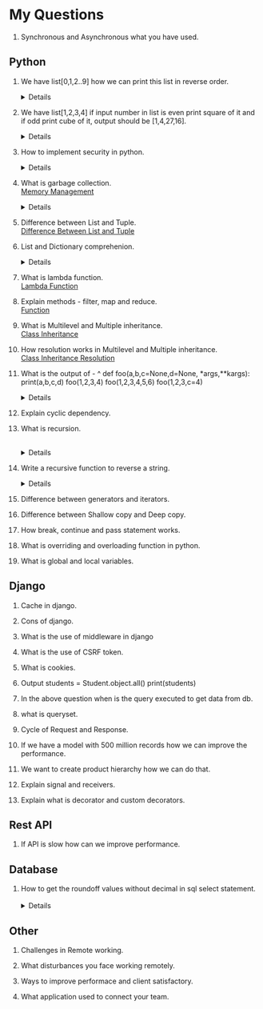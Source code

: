 # My Questions

1.  Synchronous and Asynchronous what you have used.


## Python

1.  We have list[0,1,2..9] how we can print this list in reverse order.
&emsp;<details>Use rever method of list, this will reverse the list whenever it is referred.
`list.reverse()`

1.  We have list[1,2,3,4] if input number in list is even print square of it and if odd print cube of it, output should be [1,4,27,16].
&emsp;<details>
Use % operator for getting the remainder input % 2 == 0 to get square = num**2 to get cube = num**3
    
1.  How to implement security in python.
&emsp;<details>
Careful when downloading the package PyPl-packages issues can be reported but package added to pypl does not undergo review. We can use https://snyk.io/advisor/ to check package security health.
<br>Use virtual environment - if you install a package dependency with malicious code in one project, it will not affect the others. Each project’s packages are isolated from each other.
<br>Set `Debug = False` in production - Displaying errors in our code publicly could show a weakness in our security that will be exploited.
<br>Make sure to switch debugging to False in production to prevent leaking sensitive application information to attackers.
<br>Be careful with string formatting.
<br>- (De)serialize very cautiously - When handling data deserialization in Python, I’ll recommend only deserializing data from a trusted source as its possible that a malicious arbitrary code could be hidden in the data.
<br>* Do not use the system standard version of Python - problem with build python is its not latest version.
<br> Always double check before commiting any file to git that it does not contain any password or sensitive information.
<br> Protect against SQL injections.
<br> Use abosulte import instead of relative import.
<br>&emsp;from package1 import module1 /* Absolute Import */
<br>&emsp;from .some_module import some_class /* Relative Import */
<br>Use the latest version of your HTTP requests library, confirm if the library is handling the SSL verification of the source you sent requests to, if you are using standard library urllib,  you should follow best practices to prevent request smuggling.
    
1.  What is garbage collection.  
[Memory Management](../../Technology/Python/base.md#memory-management)
&emsp;<details>
Prior to Python version 2.0, the Python interpreter only used reference counting for memory management.
Reference counting works by counting the number of times an object is referenced by other objects in the system. When references to an object are removed, the reference count for an object is decremented.When the reference count becomes zero, the object is deallocated.
    
1.  Difference between List and Tuple.  
[Difference Between List and Tuple](../../Technology/differences.md)  

1.  List and Dictionary comprehenion.
&emsp;<details>
<br>**Comprehension :** Creating new sequences using a given python sequence.
<br><h4>List Comprehension :</h4> Creating new_list from given_list by adding 3 each element if it is even number `new_list = [var+3 for var in given_list if var % 2 == 0]`
<br>**Dictionary Comprehension :** Creating new_dict from range(1,11) by adding 3 each element `new_dict = {num: num*num for num in range(1, 11)}`
<br>**Set Comprehension :** `new_set = {var for var in input_list if var % 2 == 0}`
    
1.  What is lambda function.  
[Lambda Function](../../Technology/Python/functions.md)
    
1.  Explain methods - filter, map and reduce.  
[Function](../../Technology/Python/functions.md)

1.  What is Multilevel and Multiple inheritance.  
[Class Inheritance](../../Technology/Python/class.md)

1.  How resolution works in Multilevel and Multiple inheritance.  
[Class Inheritance Resolution](../../Technology/Python/class.md)
    
1.  What is the output of - 
^
    def foo(a,b,c=None,d=None, *args,**kargs):
      print(a,b,c,d)
    foo(1,2,3,4)
    foo(1,2,3,4,5,6)
    foo(1,2,3,c=4)
&emsp;<details>
    foo(1,2,3,4) Output : 1,2,3,4
    foo(1,2,3,4,5,6) Output : 1,2,3,4
    foo(1,2,3,c=4) Output : Error - foo() got multiple values for argument 'c'.
    
1.  Explain cyclic dependency.
    
1.  What is recursion.  
&emsp;<details>[Recursive Function](../../Technology/Python/functions.md#recursive-function)
    
1.  Write a recursive function to reverse a string.
&emsp;<details>
    def reverse_string(str):
    if len(str) == 0:
        return str
    else:
        return str[-1]+reverse_string(str[0:-1])
    
1.  Difference between generators and iterators.
    
1.  Difference between Shallow copy and Deep copy.
    
1.  How break, continue and pass statement works.
    
1.  What is overriding and overloading function in python.
    
1.  What is global and local variables.

## Django

1.  Cache in django.
    
1.  Cons of django.
    
1.  What is the use of middleware in django
    
1.  What is the use of CSRF token.
    
1.  What is cookies.
    
1.  Output
students = Student.object.all()
print(students)
    
1.  In the above question when is the query executed to get data from db.
    
1.  what is queryset.
    
1.  Cycle of Request and Response.
    
1.  If we have a model with 500 million records how we can improve the performance.

1.  We want to create product hierarchy how we can do that.
    
1.  Explain signal and receivers.
    
1.  Explain what is decorator and custom decorators.
    
## Rest API

1.  If API is slow how can we improve performance.

    
## Database

1.  How to get the roundoff values without decimal in sql select statement.
&emsp;<details>
Use the ROUND() function to round of the number it takes 2 arguments Round(number, decimal) where number is the input number to be round off and decimal is no of decimal places to be round off.
`SELECT ROUND(SALARY) FROM DEPARTMENT`.

## Other
    
1.  Challenges in Remote working.
    
1.  What disturbances you face working remotely.
    
1.  Ways to improve performace and client satisfactory.

1.  What application used to connect your team.
